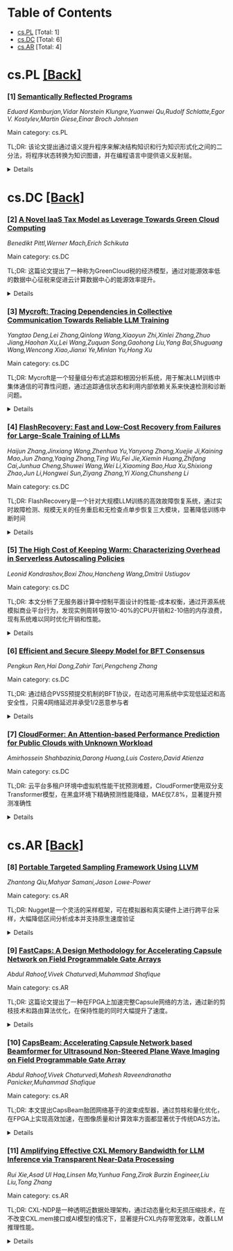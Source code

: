 <div id=toc></div>

# Table of Contents

- [cs.PL](#cs.PL) [Total: 1]
- [cs.DC](#cs.DC) [Total: 6]
- [cs.AR](#cs.AR) [Total: 4]


<div id='cs.PL'></div>

# cs.PL [[Back]](#toc)

### [1] [Semantically Reflected Programs](https://arxiv.org/abs/2509.03318)
*Eduard Kamburjan,Vidar Norstein Klungre,Yuanwei Qu,Rudolf Schlatte,Egor V. Kostylev,Martin Giese,Einar Broch Johnsen*

Main category: cs.PL

TL;DR: 该论文提出通过语义提升程序来解决结构知识和行为知识形式化之间的二分法，将程序状态转换为知识图谱，并在编程语言中提供语义反射层。


<details>
  <summary>Details</summary>
Motivation: 解决知识图谱（表示系统个体和普遍知识）与编程语言（描述系统演化）之间的形式化差异，让程序员能够在程序中利用应用领域的知识。

Method: 为面向对象编程语言引入语义提升技术，将执行程序的状态转换为知识图谱，并在编程语言SMOL中实现语义反射层，支持运行时程序查询。

Result: 开发了SMOL语言并实现了语义提升和语义反射的正式化，通过地质建模案例研究展示了该技术的应用，语言实现已开源。

Conclusion: 语义提升和语义反射技术成功弥合了结构知识和行为知识形式化之间的差距，为程序员提供了在程序中直接利用领域知识的能力。

Abstract: This paper addresses the dichotomy between the formalization of structural
and the formalization of behavioral knowledge by means of semantically lifted
programs, which explore an intuitive connection between programs and knowledge
graphs. While knowledge graphs and ontologies are eminently useful to represent
formal knowledge about a system's individuals and universals, programming
languages are designed to describe the system's evolution. To address this
dichotomy, we introduce a semantic lifting of the program states of an
executing program into a knowledge graph, for an object-oriented programming
language. The resulting graph is exposed as a semantic reflection layer within
the programming language, allowing programmers to leverage knowledge of the
application domain in their programs. In this paper, we formalize semantic
lifting and semantic reflection for a small programming language, SMOL, explain
the operational aspects of the language, and consider type correctness and
virtualisation for runtime program queries through the semantic reflection
layer. We illustrate semantic lifting and semantic reflection through a case
study of geological modelling and discuss different applications of the
technique. The language implementation is open source and available online.

</details>


<div id='cs.DC'></div>

# cs.DC [[Back]](#toc)

### [2] [A Novel IaaS Tax Model as Leverage Towards Green Cloud Computing](https://arxiv.org/abs/2509.02767)
*Benedikt Pittl,Werner Mach,Erich Schikuta*

Main category: cs.DC

TL;DR: 这篇论文提出了一种称为GreenCloud税的经济模型，通过对能源效率低的数据中心征税来促进云计算数据中心的能源效率提升。


<details>
  <summary>Details</summary>
Motivation: 云计算数据中心的能源消耗趋势上升，需要有效的方法来提高能源效率，以实现绿色云计算。

Method: 开发了GreenCloud税模型，对能源效率低的数据中心进行罚款，而促进能源效率高的数据中心。使用CloudSim模拟环境实现，并采用SPEC净化数据进行模拟评估。

Result: 能源效率高的数据中心能够提供更便宜的服务价格，导致工作负载从能源效率低的数据中心转移到能源效率高的数据中心。

Conclusion: GreenCloud税模型是一种有效的经济手段，可以通过市场机制促进云计算数据中心的能源效率提升，为绿色云计算提供了新的解决方案。

Abstract: The cloud computing technology uses datacenters, which require energy. Recent
trends show that the required energy for these datacenters will rise over time,
or at least remain constant. Hence, the scientific community developed
different algorithms, architectures, and approaches for improving the energy
efficiency of cloud datacenters, which are summarized under the umbrella term
Green Cloud computing. In this paper, we use an economic approach - taxes - for
reducing the energy consumption of datacenters. We developed a tax model called
GreenCloud tax, which penalizes energy-inefficient datacenters while fostering
datacenters that are energy-efficient. Hence, providers running
energy-efficient datacenters are able to offer cheaper prices to consumers,
which consequently leads to a shift of workloads from energy-inefficient
datacenters to energy-efficient datacenters. The GreenCloud tax approach was
implemented using the simulation environment CloudSim. We applied real data
sets published in the SPEC benchmark for the executed simulation scenarios,
which we used for evaluating the GreenCloud tax.

</details>


### [3] [Mycroft: Tracing Dependencies in Collective Communication Towards Reliable LLM Training](https://arxiv.org/abs/2509.03018)
*Yangtao Deng,Lei Zhang,Qinlong Wang,Xiaoyun Zhi,Xinlei Zhang,Zhuo Jiang,Haohan Xu,Lei Wang,Zuquan Song,Gaohong Liu,Yang Bai,Shuguang Wang,Wencong Xiao,Jianxi Ye,Minlan Yu,Hong Xu*

Main category: cs.DC

TL;DR: Mycroft是一个轻量级分布式追踪和根因分析系统，用于解决LLM训练中集体通信的可靠性问题，通过追踪通信状态和利用内部依赖关系来快速检测和诊断问题。


<details>
  <summary>Details</summary>
Motivation: LLM训练中的可靠性问题导致资源浪费和性能下降，现有集体通信库作为黑盒运行，缺乏有效的根因分析所需的关键信息。

Method: 设计Mycroft系统，通过追踪集体通信状态并利用内部控制和数据依赖关系来解决可靠性问题，支持运行时调试。

Result: 在字节跳动部署6个月，90%情况下15秒内检测到异常，60%情况下20秒内识别根因，故障注入实验验证了其能力和效率。

Conclusion: Mycroft有效解决了LLM训练中集体通信的隐藏可靠性问题，提供了快速异常检测和根因分析能力。

Abstract: Reliability is essential for ensuring efficiency in LLM training. However,
many real-world reliability issues remain difficult to resolve, resulting in
wasted resources and degraded model performance. Unfortunately, today's
collective communication libraries operate as black boxes, hiding critical
information needed for effective root cause analysis. We propose Mycroft, a
lightweight distributed tracing and root cause analysis system designed to
address previously hidden reliability issues in collective communication.
Mycroft's key idea is to trace collective communication states and leverage
internal control and data dependencies to resolve reliability problems in LLM
training. Mycroft has been deployed at ByteDance for over six months to debug
collective communication related issues at runtime. It detected anomalies
within 15 seconds in 90% of cases and identified the root cause within 20
seconds in 60% of cases. We also conducted extensive fault injection
experiments to demonstrate Mycroft's capability and efficiency.

</details>


### [4] [FlashRecovery: Fast and Low-Cost Recovery from Failures for Large-Scale Training of LLMs](https://arxiv.org/abs/2509.03047)
*Haijun Zhang,Jinxiang Wang,Zhenhua Yu,Yanyong Zhang,Xuejie Ji,Kaining Mao,Jun Zhang,Yaqing Zhang,Ting Wu,Fei Jie,Xiemin Huang,Zhifang Cai,Junhua Cheng,Shuwei Wang,Wei Li,Xiaoming Bao,Hua Xu,Shixiong Zhao,Jun Li,Hongwei Sun,Ziyang Zhang,Yi Xiong,Chunsheng Li*

Main category: cs.DC

TL;DR: FlashRecovery是一个针对大规模LLM训练的高效故障恢复系统，通过实时故障检测、规模无关的任务重启和无检查点单步恢复三大模块，显著降低训练中断时间


<details>
  <summary>Details</summary>
Motivation: 大规模LLM训练需要庞大的AI加速器集群和复杂并行策略，硬件软件故障导致大量训练时间损失，传统检查点方法开销巨大

Method: 1) 主动实时故障检测模块进行持续训练状态监控；2) 规模无关任务重启，对正常和故障节点采用不同恢复策略；3) 无检查点单步恢复机制，完全消除对传统检查点的依赖

Result: 在4800个设备的训练集群上实现150秒内训练恢复，不同规模训练任务的故障恢复时间几乎一致

Conclusion: FlashRecovery系统实现了最优的恢复时间目标(RTO)和恢复点目标(RPO)，大幅提升了长周期LLM训练的可靠性和效率

Abstract: Large language models (LLMs) have made a profound impact across various
fields due to their advanced capabilities. However, training these models at
unprecedented scales requires extensive AI accelerator clusters and
sophisticated parallelism strategies, which pose significant challenges in
maintaining system reliability over prolonged training periods. A major concern
is the substantial loss of training time caused by inevitable hardware and
software failures. To address these challenges, we present FlashRecovery, a
fast and low-cost failure recovery system comprising three core modules: (1)
Active and real-time failure detection. This module performs continuous
training state monitoring, enabling immediate identification of hardware and
software failures within seconds, thus ensuring rapid incident response; (2)
Scale-independent task restart. By employing different recovery strategies for
normal and faulty nodes, combined with an optimized communication group
reconstruction protocol, our approach ensures that the recovery time remains
nearly constant, regardless of cluster scale; (3) Checkpoint-free recovery
within one step. Our novel recovery mechanism enables single-step restoration,
completely eliminating dependence on traditional checkpointing methods and
their associated overhead. Collectively, these innovations enable FlashRecovery
to achieve optimal Recovery Time Objective (RTO) and Recovery Point Objective
(RPO), substantially improving the reliability and efficiency of long-duration
LLM training. Experimental results demonstrate that FlashRecovery system can
achieve training restoration on training cluster with 4, 800 devices in 150
seconds. We also verify that the time required for failure recovery is nearly
consistent for different scales of training tasks.

</details>


### [5] [The High Cost of Keeping Warm: Characterizing Overhead in Serverless Autoscaling Policies](https://arxiv.org/abs/2509.03104)
*Leonid Kondrashov,Boxi Zhou,Hancheng Wang,Dmitrii Ustiugov*

Main category: cs.DC

TL;DR: 本文分析了无服务器计算中控制平面设计的性能-成本权衡，通过开源系统模拟商业平台行为，发现实例周转导致10-40%的CPU开销和2-10倍的内存浪费，现有系统难以同时优化开销和性能。


<details>
  <summary>Details</summary>
Motivation: 无服务器计算正在改变云应用开发，但控制平面设计的性能-成本权衡缺乏深入理解，主要原因是缺少跨平台的开放基准测试和详细系统分析。

Method: 设计近似商业提供商（如AWS Lambda和Google Cloud Run）扩展行为的无服务器系统，通过回放真实工作负载和调整自动扩展参数，系统比较同步和异步自动扩展策略的性能和成本效益。

Result: 发现无服务器系统因实例周转产生显著计算开销（相当于请求处理CPU周期的10-40%），内存分配比实际使用多2-10倍，且减少这些开销通常会导致性能显著下降。

Conclusion: 当前系统在开销和性能之间存在根本性权衡，需要开发新的成本效益优化的自动扩展策略，混合方法（真实部署+大规模模拟）有助于弥合研究集群与实际环境之间的差距。

Abstract: Serverless computing is transforming cloud application development, but the
performance-cost trade-offs of control plane designs remain poorly understood
due to a lack of open, cross-platform benchmarks and detailed system analyses.
In this work, we address these gaps by designing a serverless system that
approximates the scaling behaviors of commercial providers, including AWS
Lambda and Google Cloud Run. We systematically compare the performance and
cost-efficiency of both synchronous and asynchronous autoscaling policies by
replaying real-world workloads and varying key autoscaling parameters.
  We demonstrate that our open-source systems can closely replicate the
operational characteristics of commercial platforms, enabling reproducible and
transparent experimentation. By evaluating how autoscaling parameters affect
latency, memory usage, and CPU overhead, we reveal several key findings. First,
we find that serverless systems exhibit significant computational overhead due
to instance churn equivalent to 10-40% of the CPU cycles spent on request
handling, primarily originating from worker nodes. Second, we observe high
memory allocation due to scaling policy: 2-10 times more than actively used.
Finally, we demonstrate that reducing these overheads typically results in
significant performance degradation in the current systems, underscoring the
need for new, cost-efficient autoscaling strategies. Additionally, we employ a
hybrid methodology that combines real control plane deployments with
large-scale simulation to extend our evaluation closer to a production scale,
thereby bridging the gap between small research clusters and real-world
environments.

</details>


### [6] [Efficient and Secure Sleepy Model for BFT Consensus](https://arxiv.org/abs/2509.03145)
*Pengkun Ren,Hai Dong,Zahir Tari,Pengcheng Zhang*

Main category: cs.DC

TL;DR: 通过结合PVSS预提交机制的BFT协议，在动态可用系统中实现低延迟和高安全性，只需4网络延迟并承受1/2恶意参与者


<details>
  <summary>Details</summary>
Motivation: 解决动态可用系统中BFT协议在延迟和安全性之间的平衡挑战，现有方案多需多轮投票导致高延迟或安全性不足

Method: 集成预提交机制和公开可验证秘密分享(PVSS)，通过PVSS绑定用户身份和消息，减少通信轮数

Result: 在常见场景下仅需4网络延迟(4Δ)，能承受至1/2恶意参与者，显著减少分叉发生并提升链稳定性

Conclusion: 该协议在保持完整性的前提下提升了效率和安全性，在中等参与波动场景中保持稳定性和低延迟

Abstract: Byzantine Fault Tolerant (BFT) consensus protocols for dynamically available
systems face a critical challenge: balancing latency and security in
fluctuating node participation. Existing solutions often require multiple
rounds of voting per decision, leading to high latency or limited resilience to
adversarial behavior. This paper presents a BFT protocol integrating a
pre-commit mechanism with publicly verifiable secret sharing (PVSS) into
message transmission. By binding users' identities to their messages through
PVSS, our approach reduces communication rounds. Compared to other
state-of-the-art methods, our protocol typically requires only four network
delays (4$\Delta$) in common scenarios while being resilient to up to 1/2
adversarial participants. This integration enhances the efficiency and security
of the protocol without compromising integrity. Theoretical analysis
demonstrates the robustness of the protocol against Byzantine attacks.
Experimental evaluations show that, compared to traditional BFT protocols, our
protocol significantly prevents fork occurrences and improves chain stability.
Furthermore, compared to longest-chain protocol, our protocol maintains
stability and lower latency in scenarios with moderate participation
fluctuations.

</details>


### [7] [CloudFormer: An Attention-based Performance Prediction for Public Clouds with Unknown Workload](https://arxiv.org/abs/2509.03394)
*Amirhossein Shahbazinia,Darong Huang,Luis Costero,David Atienza*

Main category: cs.DC

TL;DR: 云平台多租户环境中虚拟机性能干扰预测难题，CloudFormer使用双分支Transformer模型，在黑盒环境下精确预测性能降级，MAE仅7.8%，显著提升预测准确性


<details>
  <summary>Details</summary>
Motivation: 多租户云环境中虚拟机共享资源导致性能干扰，现有管理技术需要准确性能预测，但公有云黑盒特性和动态工作负载使得这一挑战困难

Method: 设计CloudFormer双分支Transformer模型，聚合建模时间动态性和系统级交互作用，利用206个系统指标以秒级分辨率，无需场景特定调优

Result: CloudFormer在多租户评估指标上持续超过最先进基线模型，实现了跨工作负载的稳健泛化能力，MAE仅7.8%，比现有方法提升至少28%

Conclusion: 该研究提出的CloudFormer模型能够有效解决云平台性能干扰预测难题，为云资源管理提供了更准确的性能预测能力，具有重要的实践价值

Abstract: Cloud platforms are increasingly relied upon to host diverse,
resource-intensive workloads due to their scalability, flexibility, and
cost-efficiency. In multi-tenant cloud environments, virtual machines are
consolidated on shared physical servers to improve resource utilization. While
virtualization guarantees resource partitioning for CPU, memory, and storage,
it cannot ensure performance isolation. Competition for shared resources such
as last-level cache, memory bandwidth, and network interfaces often leads to
severe performance degradation. Existing management techniques, including VM
scheduling and resource provisioning, require accurate performance prediction
to mitigate interference. However, this remains challenging in public clouds
due to the black-box nature of VMs and the highly dynamic nature of workloads.
To address these limitations, we propose CloudFormer, a dual-branch
Transformer-based model designed to predict VM performance degradation in
black-box environments. CloudFormer jointly models temporal dynamics and
system-level interactions, leveraging 206 system metrics at one-second
resolution across both static and dynamic scenarios. This design enables the
model to capture transient interference effects and adapt to varying workload
conditions without scenario-specific tuning. Complementing the methodology, we
provide a fine-grained dataset that significantly expands the temporal
resolution and metric diversity compared to existing benchmarks. Experimental
results demonstrate that CloudFormer consistently outperforms state-of-the-art
baselines across multiple evaluation metrics, achieving robust generalization
across diverse and previously unseen workloads. Notably, CloudFormer attains a
mean absolute error (MAE) of just 7.8%, representing a substantial improvement
in predictive accuracy and outperforming existing methods at least by 28%.

</details>


<div id='cs.AR'></div>

# cs.AR [[Back]](#toc)

### [8] [Portable Targeted Sampling Framework Using LLVM](https://arxiv.org/abs/2509.02873)
*Zhantong Qiu,Mahyar Samani,Jason Lowe-Power*

Main category: cs.AR

TL;DR: Nugget是一个灵活的采样框架，可在模拟器和真实硬件上进行跨平台采样，大幅降低区间分析成本并支持原生速度验证


<details>
  <summary>Details</summary>
Motivation: 全面的架构评估受到缓慢模拟和每二进制采样流程的限制，需要更高效的采样方法

Method: 在LLVM IR级别进行二进制无关的区间分析，生成轻量级可执行文件(nuggets)，支持跨模拟器、硬件、ISA和库的便携采样

Result: 在SPEC CPU2017、NPB和LSMS上，相比功能模拟将区间分析成本降低数个数量级(多线程NPB最高578倍)，单线程开销低，支持原生速度验证

Conclusion: Nugget使采样方法学研究更快、更便携，支持系统性能和模型准确性的评估

Abstract: Comprehensive architectural evaluation of full workloads is throttled by slow
simulation and per-binary sampling pipelines. We present Nugget, a flexible
framework for portable sampling across simulators and real hardware, ISAs, and
libraries. Nugget operates at the LLVM IR level to perform binary-agnostic
interval analysis, then emits lightweight, cross-platform
executables--nuggets--that can be validated on real machines before driving
simulation. Across SPEC CPU2017, NPB, and LSMS, Nugget cuts interval-analysis
cost by orders of magnitude relative to functional simulation (up to ~578X on
multithreaded NPB), keeps single-thread overhead low, and enables native-speed
validation of selected samples. Case studies with gem5 show that nuggets
support evaluation of system performance and model accuracy. Nugget makes
sampling methodology research faster and more portable.

</details>


### [9] [FastCaps: A Design Methodology for Accelerating Capsule Network on Field Programmable Gate Arrays](https://arxiv.org/abs/2509.03103)
*Abdul Rahoof,Vivek Chaturvedi,Muhammad Shafique*

Main category: cs.AR

TL;DR: 这篇论文提出了一种在FPGA上加速完整Capsule网络的方法，通过新的剪枝技术和路由算法优化，在保持性能的同时大幅提升了速度。


<details>
  <summary>Details</summary>
Motivation: Capsule网络虽然在图像理解方面优于传统CNN，但其复杂的结构和路由机制导致在FPGA上加速困难，现有方案大多只采用部分加速，需要完整的解决方案来支持实际应用。

Method: 提出两步方法：1）使用新的Look-Ahead Kernel Pruning(LAKP)剪枝技术，基于模型参数的预先评分进行网络剪枝；2）简化非线性操作、重新排序循环和并行化操作来降低路由算法的硬件复杂度。

Result: 在MNIST和F-MNIST数据集上，LAKP方法达到了99.26%和98.84%的压缩率，在PYNQ-Z1 FPGA上分别实现82 FPS和48 FPS的速度。通过进一步优化路由算法，速度提升到1351 FPS和934 FPS。

Conclusion: 这是首个在FPGA上完整加速CapsNet的工作，为在现代边缘设备中高效部署CapsNet提供了可行的解决方案，具有重要的实际应用价值。

Abstract: Capsule Network (CapsNet) has shown significant improvement in understanding
the variation in images along with better generalization ability compared to
traditional Convolutional Neural Network (CNN). CapsNet preserves spatial
relationship among extracted features and apply dynamic routing to efficiently
learn the internal connections between capsules. However, due to the capsule
structure and the complexity of the routing mechanism, it is non-trivial to
accelerate CapsNet performance in its original form on Field Programmable Gate
Array (FPGA). Most of the existing works on CapsNet have achieved limited
acceleration as they implement only the dynamic routing algorithm on FPGA,
while considering all the processing steps synergistically is important for
real-world applications of Capsule Networks. Towards this, we propose a novel
two-step approach that deploys a full-fledged CapsNet on FPGA. First, we prune
the network using a novel Look-Ahead Kernel Pruning (LAKP) methodology that
uses the sum of look-ahead scores of the model parameters. Next, we simplify
the nonlinear operations, reorder loops, and parallelize operations of the
routing algorithm to reduce CapsNet hardware complexity. To the best of our
knowledge, this is the first work accelerating a full-fledged CapsNet on FPGA.
Experimental results on the MNIST and F-MNIST datasets (typical in Capsule
Network community) show that the proposed LAKP approach achieves an effective
compression rate of 99.26% and 98.84%, and achieves a throughput of 82 FPS and
48 FPS on Xilinx PYNQ-Z1 FPGA, respectively. Furthermore, reducing the hardware
complexity of the routing algorithm increases the throughput to 1351 FPS and
934 FPS respectively. As corroborated by our results, this work enables highly
performance-efficient deployment of CapsNets on low-cost FPGA that are popular
in modern edge devices.

</details>


### [10] [CapsBeam: Accelerating Capsule Network based Beamformer for Ultrasound Non-Steered Plane Wave Imaging on Field Programmable Gate Array](https://arxiv.org/abs/2509.03201)
*Abdul Rahoof,Vivek Chaturvedi,Mahesh Raveendranatha Panicker,Muhammad Shafique*

Main category: cs.AR

TL;DR: 本文提出CapsBeam胎团网络基于的波束成型器，通过剪枝和量化优化，在FPGA上实现高效加速，在图像质量和计算效率方面都显著优于传统DAS方法。


<details>
  <summary>Details</summary>
Motivation: 深度学习在超声波束成型中应用遍历，但现有模型过大过复杂，难以部署到边缘设备上。需要一种新的轻量级方案来解决这个问题。

Method: 设计了CapsBeam胎团网络波束成型器，使用LAKP-ML剪枝技术减少参数重复，通过量化、非线性操作简化和并行化降低硬件复杂度，最后在FPGA上实现专门的加速器架构。

Result: 实验结果显示：在in-vivo数据上减少了伪影；in-vitro数据对比度提升32.31%，轴向和横向分辨率分别提升16.54%和6.7%；in-silico数据对比度提升26%，轴向和横向分辨率分别提升13.6%和21.5%。剪枝后压缩比85%但图像质量不变，FPGA加速器达到卷积运30 GOPS和动态路由运17.4 GOPS的速度。

Conclusion: CapsBeam通过胎团网络结构和多层次优化技术，成功实现了高性能、轻量化的超声波束成型解决方案，适合部署在边缘设备上，为实时超声图像处理提供了可行的技术路径。

Abstract: In recent years, there has been a growing trend in accelerating
computationally complex non-real-time beamforming algorithms in ultrasound
imaging using deep learning models. However, due to the large size and
complexity these state-of-the-art deep learning techniques poses significant
challenges when deploying on resource-constrained edge devices. In this work,
we propose a novel capsule network based beamformer called CapsBeam, designed
to operate on raw radio-frequency data and provide an envelope of beamformed
data through non-steered plane wave insonification. Experiments on in-vivo
data, CapsBeam reduced artifacts compared to the standard Delay-and-Sum (DAS)
beamforming. For in-vitro data, CapsBeam demonstrated a 32.31% increase in
contrast, along with gains of 16.54% and 6.7% in axial and lateral resolution
compared to the DAS. Similarly, in-silico data showed a 26% enhancement in
contrast, along with improvements of 13.6% and 21.5% in axial and lateral
resolution, respectively, compared to the DAS. To reduce the parameter
redundancy and enhance the computational efficiency, we pruned the model using
our multi-layer LookAhead Kernel Pruning (LAKP-ML) methodology, achieving a
compression ratio of 85% without affecting the image quality. Additionally, the
hardware complexity of the proposed model is reduced by applying quantization,
simplification of non-linear operations, and parallelizing operations. Finally,
we proposed a specialized accelerator architecture for the pruned and optimized
CapsBeam model, implemented on a Xilinx ZU7EV FPGA. The proposed accelerator
achieved a throughput of 30 GOPS for the convolution operation and 17.4 GOPS
for the dynamic routing operation.

</details>


### [11] [Amplifying Effective CXL Memory Bandwidth for LLM Inference via Transparent Near-Data Processing](https://arxiv.org/abs/2509.03377)
*Rui Xie,Asad Ul Haq,Linsen Ma,Yunhua Fang,Zirak Burzin Engineer,Liu Liu,Tong Zhang*

Main category: cs.AR

TL;DR: CXL-NDP是一种透明近数据处理架构，通过动态量化和无损压缩技术，在不改变CXL.mem接口或AI模型的情况下，显著提升CXL内存带宽效率，改善LLM推理性能。


<details>
  <summary>Details</summary>
Motivation: 大型语言模型推理受限于CXL扩展内存的有限带宽，需要通过创新架构来提升带宽利用效率。

Method: 集成精度可扩展的位平面布局实现动态量化，并在CXL设备内部对权重和KV缓存进行透明无损压缩。

Result: 端到端服务中吞吐量提升43%，最大上下文长度扩展87%，KV缓存占用减少46.9%，且无精度损失。硬件合成证实其硅面积占用适中。

Conclusion: CXL-NDP为生成式AI基础设施采用高效、可扩展的CXL内存降低了技术门槛，具有实际应用价值。

Abstract: Large language model (LLM) inference is bottlenecked by the limited bandwidth
of CXL-based memory used for capacity expansion. We introduce CXL-NDP, a
transparent near-data processing architecture that amplifies effective CXL
bandwidth without requiring changes to the CXL.mem interface or AI models.
CXL-NDP integrates a precision-scalable bit-plane layout for dynamic
quantization with transparent lossless compression of weights and KV caches
directly within the CXL device. In end-to-end serving, CXL-NDP improves
throughput by 43%, extends the maximum context length by 87%, and reduces the
KV cache footprint by 46.9% without accuracy loss. Hardware synthesis confirms
its practicality with a modest silicon footprint, lowering the barrier for
adopting efficient, scalable CXL-based memory in generative AI infrastructure.

</details>

